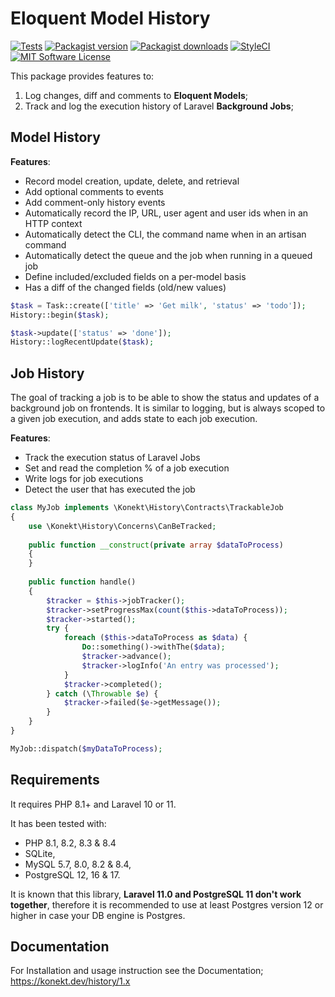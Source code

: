 # Eloquent Model History

[![Tests](https://img.shields.io/github/actions/workflow/status/artkonekt/history/tests.yml?branch=master&style=flat-square)](https://github.com/artkonekt/history/actions?query=workflow%3Atests)
[![Packagist version](https://img.shields.io/packagist/v/konekt/history.svg?style=flat-square)](https://packagist.org/packages/konekt/history)
[![Packagist downloads](https://img.shields.io/packagist/dt/konekt/history.svg?style=flat-square)](https://packagist.org/packages/konekt/history)
[![StyleCI](https://styleci.io/repos/717756663/shield?branch=master)](https://styleci.io/repos/717756663)
[![MIT Software License](https://img.shields.io/badge/license-MIT-blue.svg?style=flat-square)](LICENSE.md)

This package provides features to:

1. Log changes, diff and comments to **Eloquent Models**;
2. Track and log the execution history of Laravel **Background Jobs**;

## Model History

**Features**:

- Record model creation, update, delete, and retrieval
- Add optional comments to events
- Add comment-only history events
- Automatically record the IP, URL, user agent and user ids when in an HTTP context
- Automatically detect the CLI, the command name when in an artisan command
- Automatically detect the queue and the job when running in a queued job
- Define included/excluded fields on a per-model basis
- Has a diff of the changed fields (old/new values)

```php
$task = Task::create(['title' => 'Get milk', 'status' => 'todo']);
History::begin($task);

$task->update(['status' => 'done']);
History::logRecentUpdate($task);
```

## Job History

The goal of tracking a job is to be able to show the status and updates of a background job on frontends.
It is similar to logging, but is always scoped to a given job execution, and adds state to each job execution.

**Features**:

- Track the execution status of Laravel Jobs
- Set and read the completion % of a job execution
- Write logs for job executions
- Detect the user that has executed the job


```php
class MyJob implements \Konekt\History\Contracts\TrackableJob
{
    use \Konekt\History\Concerns\CanBeTracked;
    
    public function __construct(private array $dataToProcess)
    {        
    }
    
    public function handle()
    {
        $tracker = $this->jobTracker();
        $tracker->setProgressMax(count($this->dataToProcess));
        $tracker->started();
        try {
            foreach ($this->dataToProcess as $data) {
                Do::something()->withThe($data);
                $tracker->advance();
                $tracker->logInfo('An entry was processed');
            }
            $tracker->completed();
        } catch (\Throwable $e) {
            $tracker->failed($e->getMessage());
        }
    }
}

MyJob::dispatch($myDataToProcess);
```

## Requirements

It requires PHP 8.1+ and Laravel 10 or 11.

It has been tested with:
- PHP 8.1, 8.2, 8.3 & 8.4
- SQLite,
- MySQL 5.7, 8.0, 8.2 & 8.4,
- PostgreSQL 12, 16 & 17.

It is known that this library, **Laravel 11.0 and PostgreSQL 11 don't work together**, therefore it is
recommended to use at least Postgres version 12 or higher in case your DB engine is Postgres.

## Documentation

For Installation and usage instruction see the Documentation; https://konekt.dev/history/1.x

